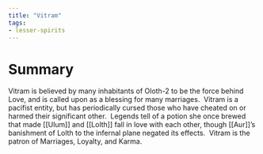 ```yaml
---
title: "Vitram"
tags:
- lesser-spirits
---
```

# Summary
Vitram is believed by many inhabitants of Oloth-2 to be the force behind Love, and is called upon as a blessing for many marriages.  Vitram is a pacifist entity, but has periodically cursed those who have cheated on or harmed their significant other.  Legends tell of a potion she once brewed that made [[Ulum]] and [[Lolth]] fall in love with each other, though [[Aur]]’s banishment of Lolth to the infernal plane negated its effects.  Vitram is the patron of Marriages, Loyalty, and Karma.